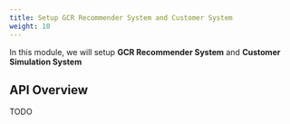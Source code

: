 ```yaml
---
title: Setup GCR Recommender System and Customer System
weight: 10
---
```


In this module, we will setup **GCR Recommender System** and **Customer Simulation System**

## API Overview
TODO